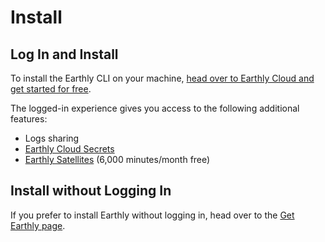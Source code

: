 # Install

## Log In and Install

To install the Earthly CLI on your machine, [head over to Earthly Cloud and get started for free](https://cloud.earthly.dev/login).

The logged-in experience gives you access to the following additional features:

* Logs sharing
* [Earthly Cloud Secrets](../cloud/cloud-secrets.md)
* [Earthly Satellites](../cloud/satellites.md) (6,000 minutes/month free)

## Install without Logging In

If you prefer to install Earthly without logging in, head over to the [Get Earthly page](https://earthly.dev/get-earthly).
